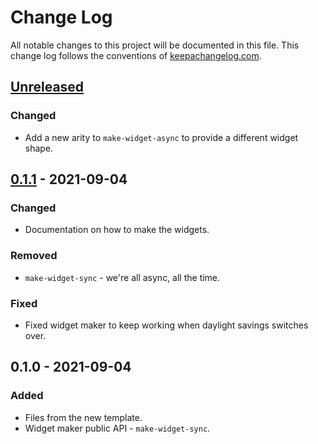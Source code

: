# Change Log
All notable changes to this project will be documented in this file. This change log follows the conventions of [keepachangelog.com](http://keepachangelog.com/).

## [Unreleased]
### Changed
- Add a new arity to `make-widget-async` to provide a different widget shape.

## [0.1.1] - 2021-09-04
### Changed
- Documentation on how to make the widgets.

### Removed
- `make-widget-sync` - we're all async, all the time.

### Fixed
- Fixed widget maker to keep working when daylight savings switches over.

## 0.1.0 - 2021-09-04
### Added
- Files from the new template.
- Widget maker public API - `make-widget-sync`.

[Unreleased]: https://sourcehost.site/your-name/course-bot/compare/0.1.1...HEAD
[0.1.1]: https://sourcehost.site/your-name/course-bot/compare/0.1.0...0.1.1
